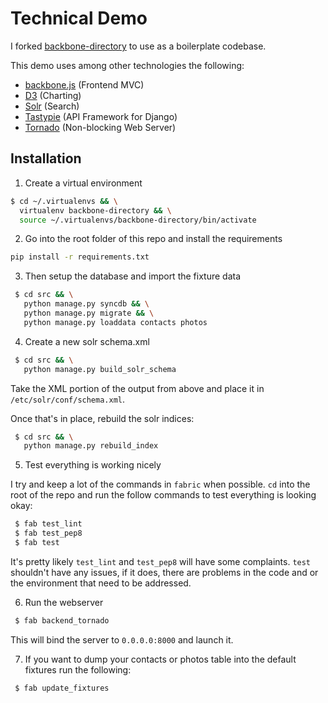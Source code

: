 # Technical Demo #

I forked [backbone-directory](https://github.com/ccoenraets/backbone-directory) to use as a boilerplate codebase.

This demo uses among other technologies the following:

 * [backbone.js](http://backbonejs.org/) (Frontend MVC)
 * [D3](http://d3js.org/) (Charting)
 * [Solr](http://lucene.apache.org/solr/) (Search)
 * [Tastypie](http://tastypieapi.org/) (API Framework for Django)
 * [Tornado](http://www.tornadoweb.org/) (Non-blocking Web Server)

## Installation ##

1. Create a virtual environment

```bash
$ cd ~/.virtualenvs && \
  virtualenv backbone-directory && \
  source ~/.virtualenvs/backbone-directory/bin/activate
```

2. Go into the root folder of this repo and install the requirements

```bash
pip install -r requirements.txt
```

3. Then setup the database and import the fixture data

```bash
 $ cd src && \
   python manage.py syncdb && \
   python manage.py migrate && \
   python manage.py loaddata contacts photos
```

4. Create a new solr schema.xml

```bash
 $ cd src && \
   python manage.py build_solr_schema
```

Take the XML portion of the output from above and place it in `/etc/solr/conf/schema.xml`.

Once that's in place, rebuild the solr indices:

```bash
 $ cd src && \
   python manage.py rebuild_index
```

5. Test everything is working nicely

I try and keep a lot of the commands in `fabric` when possible. `cd` into the root of the repo and run the follow commands to test everything is looking okay:

```bash
 $ fab test_lint
 $ fab test_pep8
 $ fab test
```

It's pretty likely `test_lint` and `test_pep8` will have some complaints. `test` shouldn't have any issues, if it does, there are problems in the code and or the environment that need to be addressed.

6. Run the webserver

```bash
 $ fab backend_tornado
```

This will bind the server to `0.0.0.0:8000` and launch it.

7. If you want to dump your contacts or photos table into the default fixtures run the following:

```bash
 $ fab update_fixtures
```